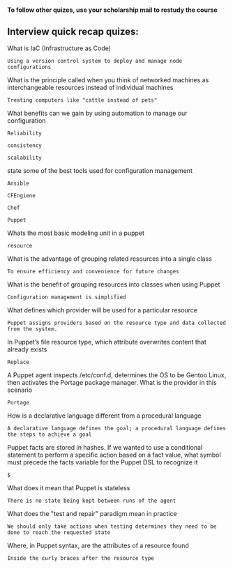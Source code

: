 
#### To follow other quizes, use your scholarship mail to restudy the course

## Interview quick recap quizes:

What is IaC (Infrastructure as Code)

    Using a version control system to deploy and manage node configurations

What is the principle called when you think of networked machines as interchangeable resources instead of individual machines

    Treating computers like "cattle instead of pets"

What benefits can we gain by using automation to manage our configuration

    Reliability

    consistency

    scalability

state some of the best tools used for configuration management

    Ansible

    CFEngiene

    Chef

    Puppet

Whats the most basic modeling unit in a puppet

    resource

What is the advantage of grouping related resources into a single class

    To ensure efficiency and convenience for future changes

What is the benefit of grouping resources into classes when using Puppet

    Configuration management is simplified

What defines which provider will be used for a particular resource

    Puppet assigns providers based on the resource type and data collected from the system.

In Puppet’s file resource type, which attribute overwrites content that already exists

    Replace

A Puppet agent inspects /etc/conf.d, determines the OS to be Gentoo Linux, then activates the Portage package manager. What is the provider in this scenario

    Portage

How is a declarative language different from a procedural language

    A declarative language defines the goal; a procedural language defines the steps to achieve a goal

Puppet facts are stored in hashes. If we wanted to use a conditional statement to perform a specific action based on a fact value, what symbol must precede the facts variable for the Puppet DSL to recognize it

    $

What does it mean that Puppet is stateless

    There is no state being kept between runs of the agent

What does the "test and repair" paradigm mean in practice

    We should only take actions when testing determines they need to be done to reach the requested state

Where, in Puppet syntax, are the attributes of a resource found

    Inside the curly braces after the resource type
